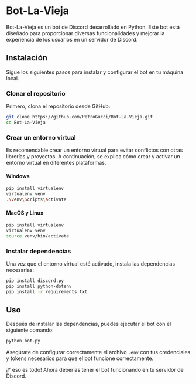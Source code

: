 # Bot-La-Vieja

Bot-La-Vieja es un bot de Discord desarrollado en Python. Este bot está diseñado para proporcionar diversas funcionalidades y mejorar la experiencia de los usuarios en un servidor de Discord.

## Instalación

Sigue los siguientes pasos para instalar y configurar el bot en tu máquina local.

### Clonar el repositorio

Primero, clona el repositorio desde GitHub:

```bash
git clone https://github.com/PetroGucci/Bot-La-Vieja.git
cd Bot-La-Vieja
```

### Crear un entorno virtual

Es recomendable crear un entorno virtual para evitar conflictos con otras librerías y proyectos. A continuación, se explica cómo crear y activar un entorno virtual en diferentes plataformas.

#### Windows

```bash
pip install virtualenv
virtualenv venv
.\venv\Scripts\activate
```

#### MacOS y Linux

```bash
pip install virtualenv
virtualenv venv
source venv/bin/activate
```

### Instalar dependencias

Una vez que el entorno virtual esté activado, instala las dependencias necesarias:

```bash
pip install discord.py
pip install python-dotenv
pip install -r requirements.txt
```

## Uso

Después de instalar las dependencias, puedes ejecutar el bot con el siguiente comando:

```bash
python bot.py
```

Asegúrate de configurar correctamente el archivo `.env` con tus credenciales y tokens necesarios para que el bot funcione correctamente.

¡Y eso es todo! Ahora deberías tener el bot funcionando en tu servidor de Discord.
